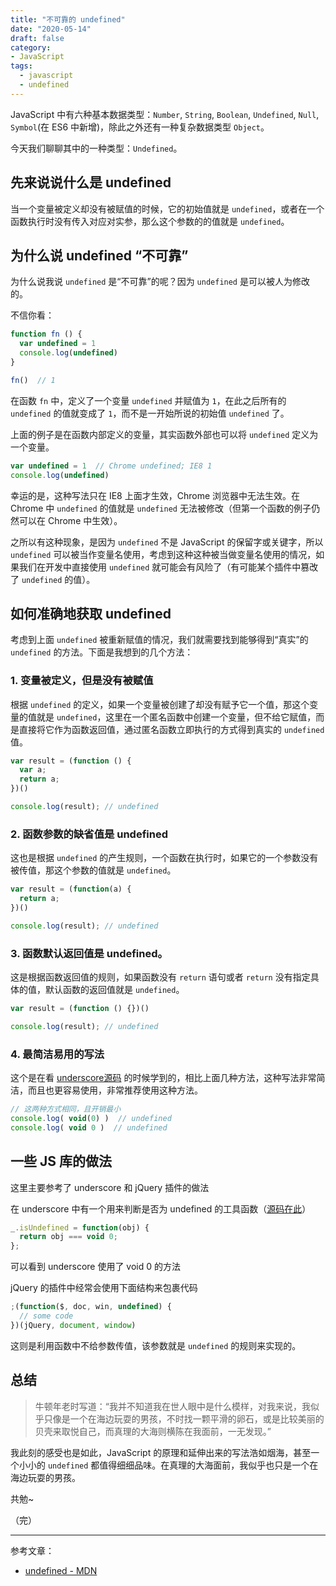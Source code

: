 ```yaml
---
title: "不可靠的 undefined"
date: "2020-05-14"
draft: false
category:
- JavaScript
tags:
  - javascript
  - undefined
---
```


JavaScript 中有六种基本数据类型：`Number`, `String`, `Boolean`, `Undefined`, `Null`, `Symbol`(在 ES6 中新增)，除此之外还有一种复杂数据类型 `Object`。

今天我们聊聊其中的一种类型：`Undefined`。

## 先来说说什么是 undefined

当一个变量被定义却没有被赋值的时候，它的初始值就是 `undefined`，或者在一个函数执行时没有传入对应对实参，那么这个参数的的值就是 `undefined`。

## 为什么说 undefined “不可靠”

为什么说我说 `undefined` 是“不可靠”的呢？因为 `undefined` 是可以被人为修改的。

不信你看：

```js
function fn () {
  var undefined = 1
  console.log(undefined)
}

fn()  // 1
```

在函数 `fn` 中，定义了一个变量 `undefined` 并赋值为 `1`，在此之后所有的 `undefined` 的值就变成了 `1`，而不是一开始所说的初始值 `undefined` 了。

上面的例子是在函数内部定义的变量，其实函数外部也可以将 `undefined` 定义为一个变量。

```js
var undefined = 1  // Chrome undefined; IE8 1
console.log(undefined)
```

幸运的是，这种写法只在 IE8 上面才生效，Chrome 浏览器中无法生效。在 Chrome 中 `undefined` 的值就是 `undefined` 无法被修改（但第一个函数的例子仍然可以在 Chrome 中生效）。

之所以有这种现象，是因为 `undefined` 不是 JavaScript 的保留字或关键字，所以 `undefined` 可以被当作变量名使用，考虑到这种这种被当做变量名使用的情况，如果我们在开发中直接使用 `undefined` 就可能会有风险了（有可能某个插件中篡改了 `undefined` 的值）。

## 如何准确地获取 undefined

考虑到上面 `undefined` 被重新赋值的情况，我们就需要找到能够得到“真实”的 `undefined` 的方法。下面是我想到的几个方法：

### 1. 变量被定义，但是没有被赋值

根据 `undefined` 的定义，如果一个变量被创建了却没有赋予它一个值，那这个变量的值就是 `undefined`，这里在一个匿名函数中创建一个变量，但不给它赋值，而是直接将它作为函数返回值，通过匿名函数立即执行的方式得到真实的 `undefined` 值。

```js
var result = (function () {
  var a;
  return a;
})()

console.log(result); // undefined
```

### 2. 函数参数的缺省值是 undefined

这也是根据 `undefined` 的产生规则，一个函数在执行时，如果它的一个参数没有被传值，那这个参数的值就是 `undefined`。

```js
var result = (function(a) {
  return a;
})()

console.log(result); // undefined
```

### 3. 函数默认返回值是 undefined。

这是根据函数返回值的规则，如果函数没有 `return` 语句或者 `return` 没有指定具体的值，默认函数的返回值就是 `undefined`。

```js
var result = (function () {})()

console.log(result); // undefined
```

### 4. 最简洁易用的写法

这个是在看 [underscore源码](https://github.com/jashkenas/underscore/blob/1.10.2/underscore.js#L1375) 的时候学到的，相比上面几种方法，这种写法非常简洁，而且也更容易使用，非常推荐使用这种方法。

```js
// 这两种方式相同，且开销最小
console.log( void(0) )  // undefined
console.log( void 0 )  // undefined
```

## 一些 JS 库的做法

这里主要参考了 underscore 和 jQuery 插件的做法

在 underscore 中有一个用来判断是否为 undefined 的工具函数（[源码在此](https://github.com/jashkenas/underscore/blob/1.10.2/underscore.js#L1375)）

```js
_.isUndefined = function(obj) {
  return obj === void 0;
};
```

可以看到 underscore 使用了 void 0 的方法

jQuery 的插件中经常会使用下面结构来包裹代码

```js
;(function($, doc, win, undefined) {
  // some code
})(jQuery, document, window)
```

这则是利用函数中不给参数传值，该参数就是 `undefined` 的规则来实现的。

## 总结

> 牛顿年老时写道：“我并不知道我在世人眼中是什么模样，对我来说，我似乎只像是一个在海边玩耍的男孩，不时找一颗平滑的卵石，或是比较美丽的贝壳来取悦自己，而真理的大海则横陈在我面前，一无发现。”

我此刻的感受也是如此，JavaScript 的原理和延伸出来的写法浩如烟海，甚至一个小小的 `undefined` 都值得细细品味。在真理的大海面前，我似乎也只是一个在海边玩耍的男孩。

共勉~

（完）

---

参考文章：
- [undefined - MDN ](https://developer.mozilla.org/zh-CN/docs/Web/JavaScript/Reference/Global_Objects/undefined)